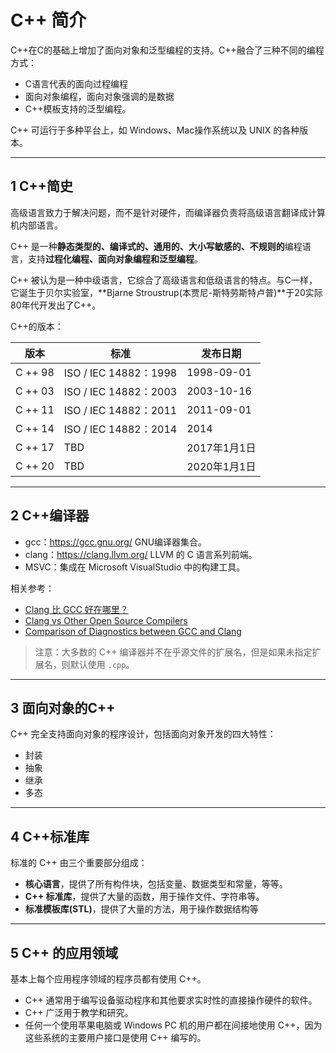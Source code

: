 # C++ 简介

C++在C的基础上增加了面向对象和泛型编程的支持。C++融合了三种不同的编程方式：

- C语言代表的面向过程编程
- 面向对象编程，面向对象强调的是数据
- C++模板支持的泛型编程。

C++ 可运行于多种平台上，如 Windows、Mac操作系统以及 UNIX 的各种版本。

---
## 1 C++简史

高级语言致力于解决问题，而不是针对硬件，而编译器负责将高级语言翻译成计算机内部语言。

C++ 是一种**静态类型的、编译式的、通用的、大小写敏感的、不规则的**编程语言，支持**过程化编程、面向对象编程和泛型编程**。

C++ 被认为是一种中级语言，它综合了高级语言和低级语言的特点。与C一样，它诞生于贝尔实验室，**Bjarne Stroustrup(本贾尼-斯特劳斯特卢普)**于20实际80年代开发出了C++。

C++的版本：

版本 | 标准 | 发布日期
--|----|-----
C ++ 98 |  ISO / IEC 14882：1998 | 1998-09-01
C ++ 03 |  ISO / IEC 14882：2003 | 2003-10-16
C ++ 11 |  ISO / IEC 14882：2011 | 2011-09-01
C ++ 14 |  ISO / IEC 14882：2014 | 2014
C ++ 17 |  TBD | 2017年1月1日
C ++ 20 |  TBD | 2020年1月1日

---
## 2 C++编译器

- gcc：<https://gcc.gnu.org/> GNU编译器集合。
- clang：<https://clang.llvm.org/> LLVM 的 C 语言系列前端。
- MSVC：集成在 Microsoft VisualStudio 中的构建工具。

相关参考：

- [Clang 比 GCC 好在哪里？](https://www.zhihu.com/question/20235742)
- [Clang vs Other Open Source Compilers](http://clang.llvm.org/comparison.html)
- [Comparison of Diagnostics between GCC and Clang](https://link.zhihu.com/?target=http%3A//gcc.gnu.org/wiki/ClangDiagnosticsComparison)

>注意：大多数的 C++ 编译器并不在乎源文件的扩展名，但是如果未指定扩展名，则默认使用 `.cpp`。

---
## 3 面向对象的C++

C++ 完全支持面向对象的程序设计，包括面向对象开发的四大特性：

- 封装
- 抽象
- 继承
- 多态

---
## 4 C++标准库

标准的 C++ 由三个重要部分组成：

- **核心语言**，提供了所有构件块，包括变量、数据类型和常量，等等。
- **C++ 标准库**，提供了大量的函数，用于操作文件、字符串等。
- **标准模板库(STL)**，提供了大量的方法，用于操作数据结构等

---
## 5 C++ 的应用领域

基本上每个应用程序领域的程序员都有使用 C++。

- C++ 通常用于编写设备驱动程序和其他要求实时性的直接操作硬件的软件。
- C++ 广泛用于教学和研究。
- 任何一个使用苹果电脑或 Windows PC 机的用户都在间接地使用 C++，因为这些系统的主要用户接口是使用 C++ 编写的。
